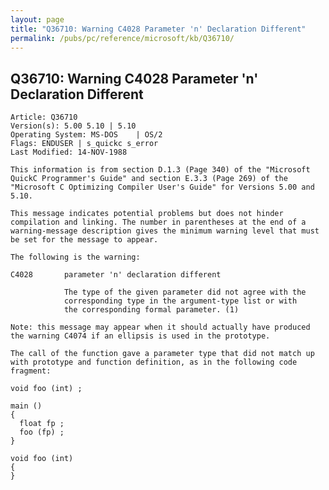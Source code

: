```yaml
---
layout: page
title: "Q36710: Warning C4028 Parameter 'n' Declaration Different"
permalink: /pubs/pc/reference/microsoft/kb/Q36710/
---
```


## Q36710: Warning C4028 Parameter 'n' Declaration Different

	Article: Q36710
	Version(s): 5.00 5.10 | 5.10
	Operating System: MS-DOS    | OS/2
	Flags: ENDUSER | s_quickc s_error
	Last Modified: 14-NOV-1988
	
	This information is from section D.1.3 (Page 340) of the "Microsoft
	QuickC Programmer's Guide" and section E.3.3 (Page 269) of the
	"Microsoft C Optimizing Compiler User's Guide" for Versions 5.00 and
	5.10.
	
	This message indicates potential problems but does not hinder
	compilation and linking. The number in parentheses at the end of a
	warning-message description gives the minimum warning level that must
	be set for the message to appear.
	
	The following is the warning:
	
	C4028       parameter 'n' declaration different
	
	            The type of the given parameter did not agree with the
	            corresponding type in the argument-type list or with
	            the corresponding formal parameter. (1)
	
	Note: this message may appear when it should actually have produced
	the warning C4074 if an ellipsis is used in the prototype.
	
	The call of the function gave a parameter type that did not match up
	with prototype and function definition, as in the following code
	fragment:
	
	void foo (int) ;
	
	main ()
	{
	  float fp ;
	  foo (fp) ;
	}
	
	void foo (int)
	{
	}
